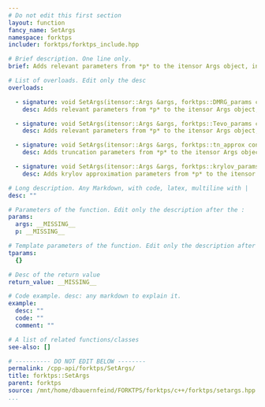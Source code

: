 ```yaml
---
# Do not edit this first section
layout: function
fancy_name: SetArgs
namespace: forktps
includer: forktps/forktps_include.hpp

# Brief description. One line only.
brief: Adds relevant parameters from *p* to the itensor Args object, including truncation parameters and number of sweeps.

# List of overloads. Edit only the desc
overloads:

  - signature: void SetArgs(itensor::Args &args, forktps::DMRG_params const &p)
    desc: Adds relevant parameters from *p* to the itensor Args object, including truncation parameters and number of sweeps.

  - signature: void SetArgs(itensor::Args &args, forktps::Tevo_params const &p)
    desc: Adds relevant parameters from *p* to the itensor Args object, including truncation parameters and TDVP method if applicabel.

  - signature: void SetArgs(itensor::Args &args, forktps::tn_approx const &p)
    desc: Adds truncation parameters from *p* to the itensor Args object.

  - signature: void SetArgs(itensor::Args &args, forktps::krylov_params const &p)
    desc: Adds krylov approximation parameters from *p* to the itensor Args object.

# Long description. Any Markdown, with code, latex, multiline with |
desc: ""

# Parameters of the function. Edit only the description after the :
params:
  args: __MISSING__
  p: __MISSING__

# Template parameters of the function. Edit only the description after the :
tparams:
  {}

# Desc of the return value
return_value: __MISSING__

# Code example. desc: any markdown to explain it.
example:
  desc: ""
  code: ""
  comment: ""

# A list of related functions/classes
see-also: []

# ---------- DO NOT EDIT BELOW --------
permalink: /cpp-api/forktps/SetArgs/
title: forktps::SetArgs
parent: forktps
source: /mnt/home/dbauernfeind/FORKTPS/forktps/c++/forktps/setargs.hpp
...
```


